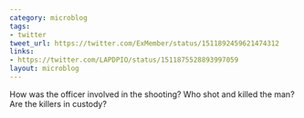 ```yaml
---
category: microblog
tags:
- twitter
tweet_url: https://twitter.com/ExMember/status/1511892459621474312
links:
- https://twitter.com/LAPDPIO/status/1511875528893997059
layout: microblog
---
```

How was the officer involved in the shooting? Who shot and killed the man? Are the killers in custody?
